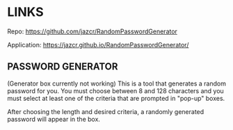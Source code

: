 # LINKS
Repo:
https://github.com/jazcr/RandomPasswordGenerator

Application:
https://jazcr.github.io/RandomPasswordGenerator/



## PASSWORD GENERATOR

(Generator box currently not working)
This is a tool that generates a random password for you. You must choose between 8 and 128 characters and you must select at least one of the criteria that are prompted in "pop-up" boxes.

After choosing the length and desired criteria, a randomly generated password will appear in the box.

